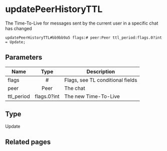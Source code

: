 # updatePeerHistoryTTL
The Time-To-Live for messages sent by the current user in a specific chat has changed

```
updatePeerHistoryTTL#bb9bb9a5 flags:# peer:Peer ttl_period:flags.0?int = Update;
```

## Parameters
| Name | Type | Description |
| ---- | :----: | ----------- |
| flags | # | Flags, see TL conditional fields |
| peer | Peer | The chat |
| ttl_period | flags.0?int | The new Time-To-Live |


## Type
Update

## Related pages
